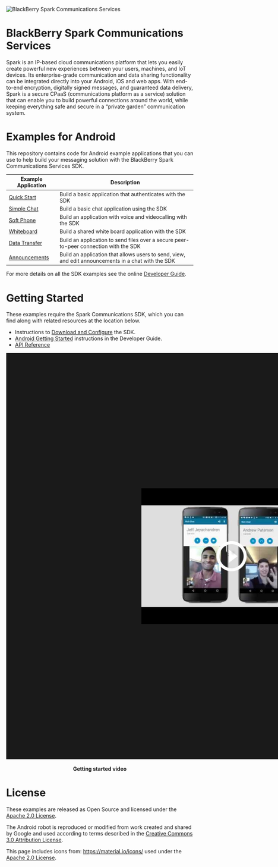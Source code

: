 ![BlackBerry Spark Communications Services](https://developer.blackberry.com/files/bbm-enterprise/documents/guide/resources/images/bnr-bbm-enterprise-sdk-title.png)

# BlackBerry Spark Communications Services
Spark is an IP-based cloud communications platform that lets
you easily create powerful new experiences between your users, machines, and IoT
devices. Its enterprise-grade communication and data sharing functionality can
be integrated directly into your Android, iOS and web apps.
With end-to-end encryption, digitally signed messages, and guaranteed data
delivery, Spark is a secure CPaaS (communications platform as a
service) solution that can enable you to build powerful connections
around the world, while keeping everything safe and secure in a
“private garden” communication system.

# Examples for Android

This repository contains code for Android example applications that you can use
to help build your messaging solution with the BlackBerry Spark Communications
Services SDK.

| Example Application                      | Description                              |
| ---------------------------------------- | ---------------------------------------- |
| [Quick Start](QuickStart/README.md)      | Build a basic application that authenticates with the SDK |
| [Simple Chat](SimpleChat/README.md)      | Build a basic chat application using the SDK |
| [Soft Phone](SoftPhone/README.md) |	Build an application with voice and videocalling with the SDK |
| [Whiteboard](Whiteboard/README.md) |	Build a shared white board application with the SDK |
| [Data Transfer](DataTransfer/README.md) | Build an application to send files over a secure peer-to-peer connection with the SDK |
| [Announcements](Announcements/README.md) | Build an application that allows users to send, view, and edit announcements in a chat with the SDK |

For more details on all the SDK examples see the online [Developer Guide](https://developer.blackberry.com/files/bbm-enterprise/documents/guide/html/examples.html).

# Getting Started

These examples require the Spark Communications SDK, which you can find along with related resources at the location below.

* Instructions to
[Download and Configure](https://developer.blackberry.com/files/bbm-enterprise/documents/guide/html/gettingStarted.html)
the SDK.
* [Android Getting Started](https://developer.blackberry.com/files/bbm-enterprise/documents/guide/html/gettingStarted-android.html)
instructions in the Developer Guide.
* [API Reference](https://developer.blackberry.com/files/bbm-enterprise/documents/guide/reference/android/index.html)

<p align="center">
    <a href="http://www.youtube.com/watch?feature=player_embedded&v=310UDOFCLWM"
      target="_blank"><img src="QuickStart/screenShots/bbme-sdk-android-getting-started.jpg"
      alt="YouTube Getting Started Video" width="486" height="" border="364"/></a>
</p>
<p align="center">
 <b>Getting started video</b>
</p>

# License

These examples are released as Open Source and licensed under the [Apache 2.0 License](http://www.apache.org/licenses/LICENSE-2.0.html).

The Android robot is reproduced or modified from work created and shared by Google and used according to terms described in the [Creative Commons 3.0 Attribution License](https://creativecommons.org/licenses/by/3.0/).

This page includes icons from: https://material.io/icons/ used under the [Apache 2.0 License](http://www.apache.org/licenses/LICENSE-2.0.html).
